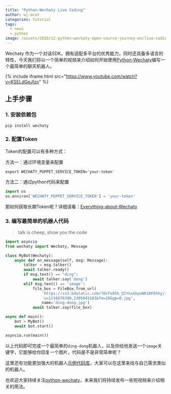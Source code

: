 ```yaml
---
title: "Python-Wechaty Live Coding"
author: wj-mcat
categories: tutorial
tags:
  - news
  - python
image: /assets/2020/12-python-wechaty-open-source-journey-en/live-coding.webp
---
```


Wechaty 作为一个对话SDK，拥有适配多平台的优秀能力，同时还具备多语言的特性，今天我们将以一个简单的视频来介绍如何开始使用[Python-Wechaty](https://github.com/wechaty/python-wechaty)编写一个最简单的聊天机器人。

{% include iframe.html src="https://www.youtube.com/watch?v=KSELdGeJIzo" %}

## 上手步骤

### 1. 安装依赖包

```shell
pip install wechaty
```

### 2. 配置Token

Token的配置可以有多种方式：

方法一：通过环境变量来配置

```shell
export WECHATY_PUPPET_SERVICE_TOKEN='your-token'
```

方法二：通过python代码来配置

```python
import os
os.environ['WECHATY_PUPPET_SERVICE_TOKEN'] = 'your-token'
```

那如何获取长期Token呢？详细请看：[Everything-about-Wechaty](https://github.com/juzibot/Welcome/wiki/Everything-about-Wechaty)

### 3. 编写最简单的机器人代码

> talk is cheep, show you the code

```python
import asyncio
from wechaty import Wechaty, Message

class MyBot(Wechaty):
    async def on_message(self, msg: Message):
        talker = msg.talker()
        await talker.ready()
        if msg.text() == "ding":
            await talker.say('dong')
        elif msg.text() == 'image':
            file_box = FileBox.from_url(
                'https://ss3.bdstatic.com/70cFv8Sh_Q1YnxGkpoWK1HF6hhy/it/'
                'u=1116676390,2305043183&fm=26&gp=0.jpg',
                name='ding-dong.jpg')
            await talker.say(file_box)

async def main():
    bot = MyBot()
    await bot.start()

asyncio.run(main())
```

以上代码即可完成一个最简单的`ding-dong`机器人，以及你给他发送一个`image`关键字，它能够给你回复一个图片，代码是不是非常简单呢？

这里还有功能更加强大的机器人[示例代码库](https://github.com/wechaty/python-wechaty-getting-started)，大家可以在这里来找与自己需求类似的机器人。

也欢迎大家持续关注[python-wechaty](https://github.com/wechaty/python-wechaty)，未来我们将持续发布一些短视频来介绍相关的用法。
